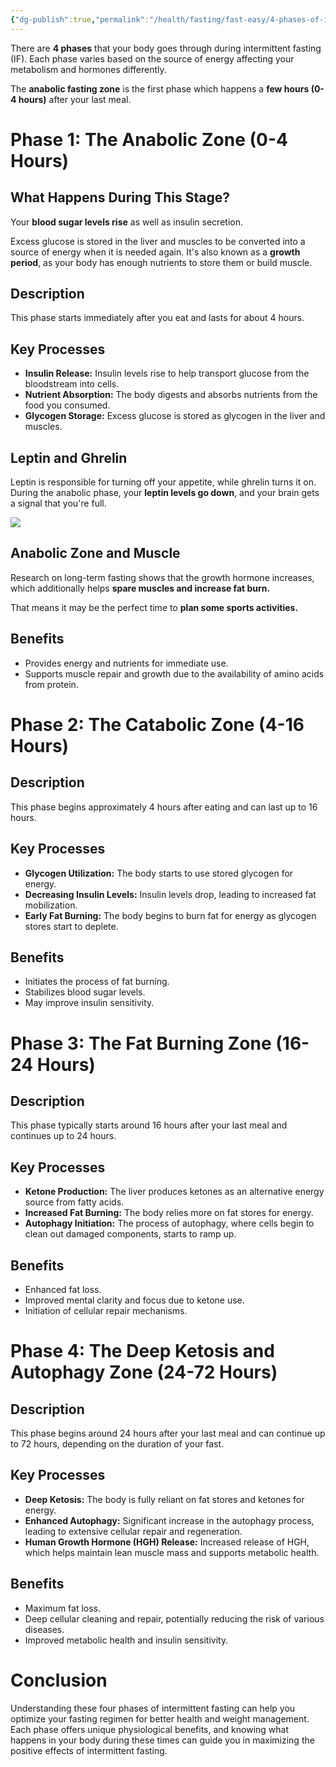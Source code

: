 ```yaml
---
{"dg-publish":true,"permalink":"/health/fasting/fast-easy/4-phases-of-intermittent-fasting/","created":"Jul 17, 2024, 11:10 AM"}
---
```



There are **4 phases** that your body goes through during intermittent fasting (IF). Each phase varies based on the source of energy affecting your metabolism and hormones differently.

The **anabolic fasting zone** is the first phase which happens a **few hours (0-4 hours)** after your last meal.

# Phase 1: The Anabolic Zone (0-4 Hours)

## What Happens During This Stage?

Your **blood sugar levels rise** as well as insulin secretion.

Excess glucose is stored in the liver and muscles to be converted into a source of energy when it is needed again. It's also known as a **growth period**, as your body has enough nutrients to store them or build muscle.

## Description
This phase starts immediately after you eat and lasts for about 4 hours.

## Key Processes
- **Insulin Release:** Insulin levels rise to help transport glucose from the bloodstream into cells.
- **Nutrient Absorption:** The body digests and absorbs nutrients from the food you consumed.
- **Glycogen Storage:** Excess glucose is stored as glycogen in the liver and muscles.

## Leptin and Ghrelin

Leptin is responsible for turning off your appetite, while ghrelin turns it on. During the anabolic phase, your **leptin levels go down**, and your brain gets a signal that you're full.

![](https://i.imgur.com/RIt4XT7.png)

## Anabolic Zone and Muscle

Research on long-term fasting shows that the growth hormone increases, which additionally helps **spare muscles and increase fat burn.**

That means it may be the perfect time to **plan some sports activities.**

## Benefits
- Provides energy and nutrients for immediate use.
- Supports muscle repair and growth due to the availability of amino acids from protein.

# Phase 2: The Catabolic Zone (4-16 Hours)

## Description
This phase begins approximately 4 hours after eating and can last up to 16 hours.

## Key Processes
- **Glycogen Utilization:** The body starts to use stored glycogen for energy.
- **Decreasing Insulin Levels:** Insulin levels drop, leading to increased fat mobilization.
- **Early Fat Burning:** The body begins to burn fat for energy as glycogen stores start to deplete.

## Benefits
- Initiates the process of fat burning.
- Stabilizes blood sugar levels.
- May improve insulin sensitivity.

# Phase 3: The Fat Burning Zone (16-24 Hours)

## Description
This phase typically starts around 16 hours after your last meal and continues up to 24 hours.

## Key Processes
- **Ketone Production:** The liver produces ketones as an alternative energy source from fatty acids.
- **Increased Fat Burning:** The body relies more on fat stores for energy.
- **Autophagy Initiation:** The process of autophagy, where cells begin to clean out damaged components, starts to ramp up.

## Benefits
- Enhanced fat loss.
- Improved mental clarity and focus due to ketone use.
- Initiation of cellular repair mechanisms.

# Phase 4: The Deep Ketosis and Autophagy Zone (24-72 Hours)

## Description
This phase begins around 24 hours after your last meal and can continue up to 72 hours, depending on the duration of your fast.

## Key Processes
- **Deep Ketosis:** The body is fully reliant on fat stores and ketones for energy.
- **Enhanced Autophagy:** Significant increase in the autophagy process, leading to extensive cellular repair and regeneration.
- **Human Growth Hormone (HGH) Release:** Increased release of HGH, which helps maintain lean muscle mass and supports metabolic health.

## Benefits
- Maximum fat loss.
- Deep cellular cleaning and repair, potentially reducing the risk of various diseases.
- Improved metabolic health and insulin sensitivity.

# Conclusion

Understanding these four phases of intermittent fasting can help you optimize your fasting regimen for better health and weight management. Each phase offers unique physiological benefits, and knowing what happens in your body during these times can guide you in maximizing the positive effects of intermittent fasting.